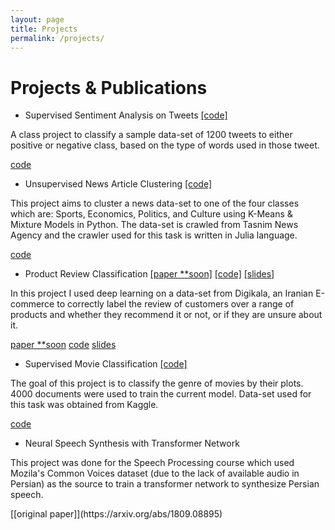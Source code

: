 ```yaml
---
layout: page
title: Projects
permalink: /projects/
---
```


# Projects & Publications
* Supervised Sentiment Analysis on Tweets [[code]](https://github.com/erfan226/Supervised-Sentiment-Analysis-on-Tweets)
<p class="more-desc">A class project to classify a sample data-set of 1200 tweets to either positive or negative class, based on the type of words used in those tweet.</p>
<span class="badge purple"><a href="https://github.com/erfan226/Supervised-Sentiment-Analysis-on-Tweets">code</a></span>

* Unsupervised News Article Clustering [[code]](https://github.com/erfan226/Unsupervised-News-Article-Clustering)  
<p class="more-desc">This project aims to cluster a news data-set to one of the four classes which are: Sports, Economics, Politics, and Culture using K-Means & Mixture Models in Python. The data-set is crawled from Tasnim News Agency and the crawler used for this task is written in Julia language.</p>
<span class="badge purple"><a href="https://github.com/erfan226/Unsupervised-News-Article-Clustering">code</a></span>

* Product Review Classification [[paper **soon]](#) [[code]](https://github.com/erfan226/Product-Review-Classification) [[slides]](https://github.com/erfan226/erfan226.github.io/blob/master/res/Product_Review_Classification_slides.pdf)
<p class="more-desc">In this project I used deep learning on a data-set from Digikala, an Iranian E-commerce to correctly label the review of customers over a range of products and whether they recommend it or not, or if they are unsure about it.</p>
<span class="badge pink"><a href="https://github.com/erfan226/Product-Review-Classification">paper **soon</a></span>
<span class="badge purple"><a href="https://github.com/erfan226/Product-Review-Classification">code</a></span>
<span class="badge orange"><a href="https://github.com/erfan226/erfan226.github.io/blob/master/res/Product_Review_Classification_slides.pdf">slides</a></span>

* Supervised Movie Classification [[code]](https://github.com/erfan226/Supervised-Movie-Classification)  
<p class="more-desc">The goal of this project is to classify the genre of movies by their plots. 4000 documents were used to train the current model. Data-set used for this task was obtained from Kaggle.</p>
<span class="badge purple"><a href="https://github.com/erfan226/Supervised-Movie-Classification">code</a></span>

* Neural Speech Synthesis with Transformer Network      
<p class="more-desc">This project was done for the Speech Processing course which used Mozila's Common Voices dataset (due to the lack of available audio in Persian) as the source to train a transformer network to synthesize Persian speech.</p> [[original paper]](https://arxiv.org/abs/1809.08895)
